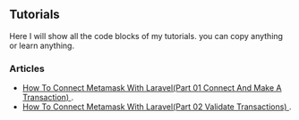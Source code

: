 ## Tutorials

Here I will show all the code blocks of my tutorials. you can copy anything or learn anything.

### Articles

-   [How To Connect Metamask With Laravel(Part 01 Connect And Make A Transaction) ](https://dev.to/lathindu1/metamask-integration-with-laravel-4mng).
-   [How To Connect Metamask With Laravel(Part 02 Validate Transactions) ](https://dev.to/lathindu1/validate-metamask-transactions-with-etherscan-metamask-integration-with-laravel-part-2-25h6).
